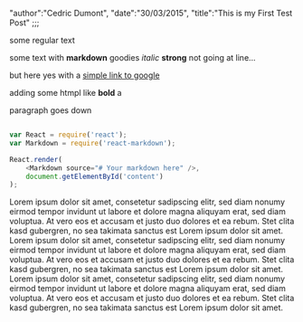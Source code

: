 "author":"Cedric Dumont",
"date":"30/03/2015",
"title":"This is my First Test Post"
;;;

some regular text

some text with **markdown** goodies *italic* **strong**
not going at line...

but here yes with a [simple link to google](http://www.google.com)

adding some htmpl like <b>bold</b> a <p> paragraph goes down</p>

```js

var React = require('react');
var Markdown = require('react-markdown');

React.render(
    <Markdown source="# Your markdown here" />,
    document.getElementById('content')
);

```

Lorem ipsum dolor sit amet, consetetur sadipscing elitr, sed diam nonumy eirmod tempor invidunt ut labore et dolore magna aliquyam erat, sed diam voluptua. At vero eos et accusam et justo duo dolores et ea rebum. Stet clita kasd gubergren, no sea takimata sanctus est Lorem ipsum dolor sit amet. Lorem ipsum dolor sit amet, consetetur sadipscing elitr,  sed diam nonumy eirmod tempor invidunt ut labore et dolore magna aliquyam erat, sed diam voluptua. At vero eos et accusam et justo duo dolores et ea rebum. Stet clita kasd gubergren, no sea takimata sanctus est Lorem ipsum dolor sit amet. Lorem ipsum dolor sit amet, consetetur sadipscing elitr,  sed diam nonumy eirmod tempor invidunt ut labore et dolore magna aliquyam erat, sed diam voluptua. At vero eos et accusam et justo duo dolores et ea rebum. Stet clita kasd gubergren, no sea takimata sanctus est Lorem ipsum dolor sit amet.
